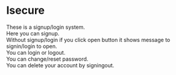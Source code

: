 # Isecure
These is a signup/login system.<br>
Here you can signup.<br>
Without signup/login if you click open button it shows message to signin/login to open.<br>
You can login or logout.<br>
You can change/reset password.<br>
You can delete your account by signingout.<br>
